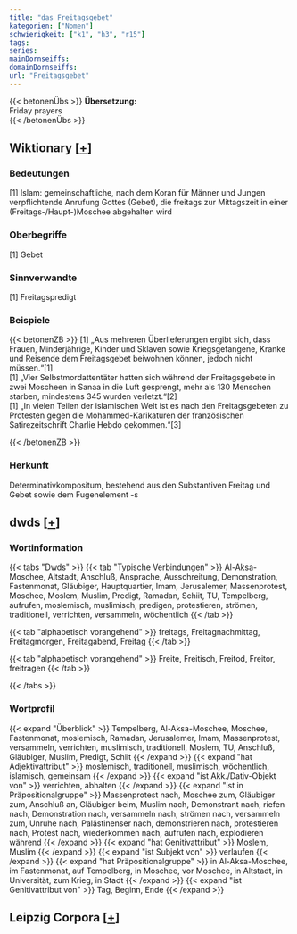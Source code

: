 ```yaml
---
title: "das Freitagsgebet"
kategorien: ["Nomen"]
schwierigkeit: ["k1", "h3", "r15"]
tags:
series:
mainDornseiffs:
domainDornseiffs:
url: "Freitagsgebet"
---
```


{{< betonenÜbs >}}
**Übersetzung:**  
Friday prayers  
{{< /betonenÜbs >}}

## Wiktionary [[+](https://de.wiktionary.org/wiki/Freitagsgebet)]

### Bedeutungen
[1] Islam: gemeinschaftliche, nach dem Koran für Männer und Jungen verpflichtende Anrufung Gottes (Gebet), die freitags zur Mittagszeit in einer (Freitags-/Haupt-)Moschee abgehalten wird  

### Oberbegriffe
[1] Gebet  

### Sinnverwandte
[1] Freitagspredigt  

### Beispiele
{{< betonenZB >}}
[1] „Aus mehreren Überlieferungen ergibt sich, dass Frauen, Minderjährige, Kinder und Sklaven sowie Kriegsgefangene, Kranke und Reisende dem Freitagsgebet beiwohnen können, jedoch nicht müssen.“[1]  
[1] „Vier Selbstmordattentäter hatten sich während der Freitagsgebete in zwei Moscheen in Sanaa in die Luft gesprengt, mehr als 130 Menschen starben, mindestens 345 wurden verletzt.“[2]  
[1] „In vielen Teilen der islamischen Welt ist es nach den Freitagsgebeten zu Protesten gegen die Mohammed-Karikaturen der französischen Satirezeitschrift Charlie Hebdo gekommen.“[3]  

{{< /betonenZB >}}
### Herkunft
Determinativkompositum, bestehend aus den Substantiven Freitag und Gebet sowie dem Fugenelement -s  



## dwds [[+](https://www.dwds.de/wb/Freitagsgebet)]

### Wortinformation
{{< tabs "Dwds" >}}
{{< tab "Typische Verbindungen" >}}
Al-Aksa-Moschee, Altstadt, Anschluß, Ansprache, Ausschreitung, Demonstration, Fastenmonat, Gläubiger, Hauptquartier, Imam, Jerusalemer, Massenprotest, Moschee, Moslem, Muslim, Predigt, Ramadan, Schiit, TU, Tempelberg, aufrufen, moslemisch, muslimisch, predigen, protestieren, strömen, traditionell, verrichten, versammeln, wöchentlich
{{< /tab >}}

{{< tab "alphabetisch vorangehend" >}}
freitags, Freitagnachmittag, Freitagmorgen, Freitagabend, Freitag
{{< /tab >}}

{{< tab "alphabetisch vorangehend" >}}
Freite, Freitisch, Freitod, Freitor, freitragen
{{< /tab >}}

{{< /tabs >}}

### Wortprofil
{{< expand "Überblick" >}} Tempelberg, Al-Aksa-Moschee, Moschee, Fastenmonat, moslemisch, Ramadan, Jerusalemer, Imam, Massenprotest, versammeln, verrichten, muslimisch, traditionell, Moslem, TU, Anschluß, Gläubiger, Muslim, Predigt, Schiit {{< /expand >}}
{{< expand "hat Adjektivattribut" >}} moslemisch, traditionell, muslimisch, wöchentlich, islamisch, gemeinsam {{< /expand >}}
{{< expand "ist Akk./Dativ-Objekt von" >}} verrichten, abhalten {{< /expand >}}
{{< expand "ist in Präpositionalgruppe" >}} Massenprotest nach, Moschee zum, Gläubiger zum, Anschluß an, Gläubiger beim, Muslim nach, Demonstrant nach, riefen nach, Demonstration nach, versammeln nach, strömen nach, versammeln zum, Unruhe nach, Palästinenser nach, demonstrieren nach, protestieren nach, Protest nach, wiederkommen nach, aufrufen nach, explodieren während {{< /expand >}}
{{< expand "hat Genitivattribut" >}} Moslem, Muslim {{< /expand >}}
{{< expand "ist Subjekt von" >}} verlaufen {{< /expand >}}
{{< expand "hat Präpositionalgruppe" >}} in Al-Aksa-Moschee, im Fastenmonat, auf Tempelberg, in Moschee, vor Moschee, in Altstadt, in Universität, zum Krieg, in Stadt {{< /expand >}}
{{< expand "ist Genitivattribut von" >}} Tag, Beginn, Ende {{< /expand >}}

## Leipzig Corpora [[+](https://corpora.uni-leipzig.de/en/res?word=Freitagsgebet&corpusId=deu_newscrawl-public_2018)]

